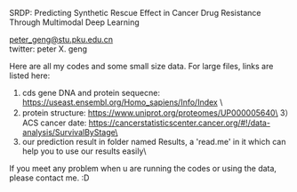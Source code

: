 SRDP: Predicting Synthetic Rescue Effect in Cancer Drug Resistance Through Multimodal Deep Learning

peter_geng@stu.pku.edu.cn\
twitter: peter X. geng

Here are all my codes and some small size data.
For large files, links are listed here: 

1) cds gene DNA and protein sequecne: https://useast.ensembl.org/Homo_sapiens/Info/Index \
2) protein structure: https://www.uniprot.org/proteomes/UP000005640\
3）ACS cancer date: https://cancerstatisticscenter.cancer.org/#!/data-analysis/SurvivalByStage\
4) our prediction result in folder named Results, a 'read.me' in it which can help you to use our results easily\

If you meet any problem when u are running the codes or using the data, please contact me. :D
